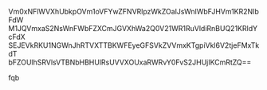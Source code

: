 Vm0xNFlWVXhUbkpOVm1oVFYwZFNVRlpzWkZOalJsWnlWbFJHVm1KR2NIbFdW
M1JQVmxaS2NsWnFWbFZXCmJGVXhWa2Q0V21WR1RuVldiRnBUQ21KRldYcFdX
SEJEVkRKU1NGWnJhRTVXTTBKWFEyeGFSVkZVVmxKTgpiVkl6V2tjeFMxTkdT
bFZOUlhSRVlsVTBNbHBHUlRsUVVXOUxaRWRvY0FvS2JHUjIKCmRtZQ==

fqb